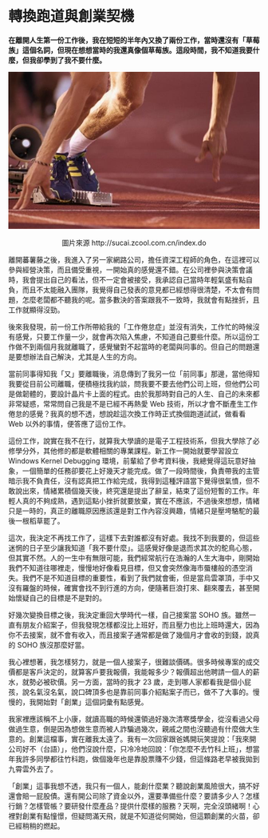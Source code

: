 # 轉換跑道與創業契機

**在離開人生第一份工作後，我在短短的半年內又換了兩份工作，當時還沒有「草莓族」這個名詞，但現在想想當時的我還真像個草莓族。這段時間，我不知道我要什麼，但我卻學到了我不要什麼。**

<p align="center"><img src="images/A859326A-7DBB-C040-3E86-B17C67D251B1.jpg@700w_0e_1l.jpg" /></p>
<p align="center">圖片來源 http://sucai.zcool.com.cn/index.do

離開蕃薯藤之後，我進入了另一家網路公司，擔任資深工程師的角色，在這裡可以參與經營決策，而且備受重視，一開始真的感覺還不錯。在公司裡參與決策會議時，我會提出自己的看法，但不一定會被接受，我承認自己當時年輕氣盛有點自負，而且不太能融入團隊，我覺得自己發表的意見都已經想得很清楚，不太會有問題，怎麼老闆都不聽我的呢。當多數決的答案跟我不一致時，我就會有點挫折，且工作就顯得沒勁。

後來我發現，前一份工作所帶給我的「工作倦怠症」並沒有消失，工作忙的時候沒有感覺，只要工作量一少，就會再次陷入焦慮，不知道自己要些什麼。所以這份工作做不到兩個月我就離職了，感覺蠻對不起當時的老闆與同事的。但自己的問題還是要想辦法自己解決，尤其是人生的方向。

當前同事得知我「又」要離職後，消息傳到了我另一位「前同事」那邊，當他得知我要從目前公司離職，便積極找我約談，問我要不要去他們公司上班，但他們公司是做韌體的，要設計晶片卡上面的程式。由於我那時對自己的人生、自己的未來都非常疑惑，常常問自己我是不是已經不再熱愛 Web 技術，所以才會不斷產生工作倦怠的感覺？我真的想不透，想說趁這次換工作時正式換個跑道試試，做看看 Web 以外的事情，便答應了這份工作。

這份工作，說實在我不在行，就算我大學讀的是電子工程技術系，但我大學除了必修學分外，其他修的都是軟體相關的專業課程。新工作一開始就要學習設立 Windows Kernel Debugging 環境，前輩給了參考資料後，我總覺得這玩意好抽象，一個簡單的任務卻要花上好幾天才能完成。做了一段時間後，負責帶我的主管暗示我不負責任，沒有認真把工作給完成，我得到這種評語當下覺得很氣憤，但不敢說出來，情緒累積個幾天後，終究還是提出了辭呈，結束了這份短暫的工作。年輕人真的不夠成熟，遇到這點小挫折就要放棄，實在不應該，不過後來想想，情緒只是一時的，真正的離職原因應該還是對工作內容沒興趣，情緒只是壓垮駱駝的最後一根稻草罷了。

這次，我決定不再找工作了，這樣下去對誰都沒有好處。我找不到我要的，但這些迷惘的日子至少讓我知道「我不要什麼」。這感覺好像是退而求其次的鴕鳥心態，但其實不然。人的一生中有無限可能，我們經常航行在浩瀚的人生大海中，剛開始我們不知道往哪裡走，慢慢地好像看見目標，但又會突然像海市蜃樓般的憑空消失。我們不是不知道目標的重要性，看到了我們就會衝，但是當烏雲罩頂，手中又沒有羅盤的時候，確實會找不到行進的方向，便隨著巨浪打來、翻來覆去，甚至開始懷疑自己的目標是不是對的。

好幾次變換目標之後，我決定重回大學時代一樣，自己接案當 SOHO 族。雖然一直有朋友介紹案子，但我發現怎樣都沒比上班好，而且壓力也比上班時還大，因為你不去接案，就不會有收入，而且接案子通常都是做了幾個月才會收的到錢，說真的 SOHO 族沒那麼好當。

我心裡想著，我怎樣努力，就是一個人接案子，很難談價碼。很多時候專案的成交價都是客戶決定的，就算客戶要我報價，我能報多少？報價超出他聘請一個人的薪水，就勢必被砍價。另一方面，當時的我才 23 歲，走到哪人家都看我是個小屁孩，說名氣沒名氣，說口碑頂多也是靠前同事介紹點案子而已，做不了大事的。慢慢的，我開始對「創業」這個詞彙有點感覺。

我家裡應該稱不上小康，就讀高職的時候還領過好幾次清寒獎學金，從沒看過父母做過生意，倒是因為想做生意而被人詐騙過幾次，親戚之間也沒聽過有什麼做大生意的。創業這檔事，實在離我太遠了。我有一次回家跟爸媽開玩笑提說：「我來開公司好不（台語）」，他們沒說什麼，只冷冷地回說：「你怎麼不去竹科上班」，想當年我許多同學都往竹科跑，做個幾年也是靠股票賺不少錢，但這條路老早被我拋到九霄雲外去了。

「創業」這事我想不透，我只有一個人，能創什麼業？聽說創業風險很大，搞不好還會賠一屁股債。還有開公司除了資金以外，還要準備些什麼？要請多少人？怎樣行銷？怎樣管帳？要研發什麼產品？提供什麼樣的服務？天啊，完全沒頭緒啊！心裡對創業有點憧憬，但疑問滿天飛，就是不知道從何開始，但這顆創業的火苗，卻已經稍稍的燃起。